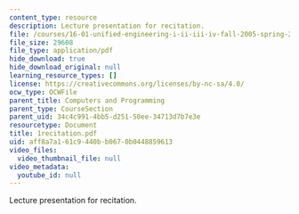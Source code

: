 ```yaml
---
content_type: resource
description: Lecture presentation for recitation.
file: /courses/16-01-unified-engineering-i-ii-iii-iv-fall-2005-spring-2006/aff8a7a161c9440bb0670b0448859613_1recitation.pdf
file_size: 29608
file_type: application/pdf
hide_download: true
hide_download_original: null
learning_resource_types: []
license: https://creativecommons.org/licenses/by-nc-sa/4.0/
ocw_type: OCWFile
parent_title: Computers and Programming
parent_type: CourseSection
parent_uid: 34c4c991-4bb5-d251-50ee-34713d7b7e3e
resourcetype: Document
title: 1recitation.pdf
uid: aff8a7a1-61c9-440b-b067-0b0448859613
video_files:
  video_thumbnail_file: null
video_metadata:
  youtube_id: null
---
```

Lecture presentation for recitation.